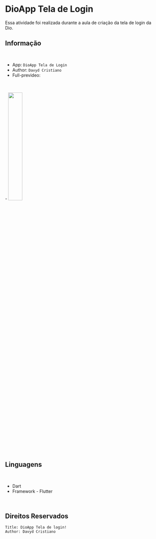 # DioApp Tela de Login

Essa atividade foi realizada durante a aula de criação da tela de login da Dio.

## Informação
<br>

- App:  `DioApp Tela de Login`
- Author:  `Davyd Cristiano`
- Full-prevideo:
<br>
<br>
- <img src="https://github.com/davydcristiano/dioapp_tela_de_login/assets/53920878/ebd5c4f3-e630-4002-8ed1-a3157ec3fe7c" width="30%">

## Linguagens
<br>

- Dart
- Framework - Flutter

<br>

## Direitos Reservados
```
Title: DioApp Tela de login!
Author: Davyd Cristiano
```